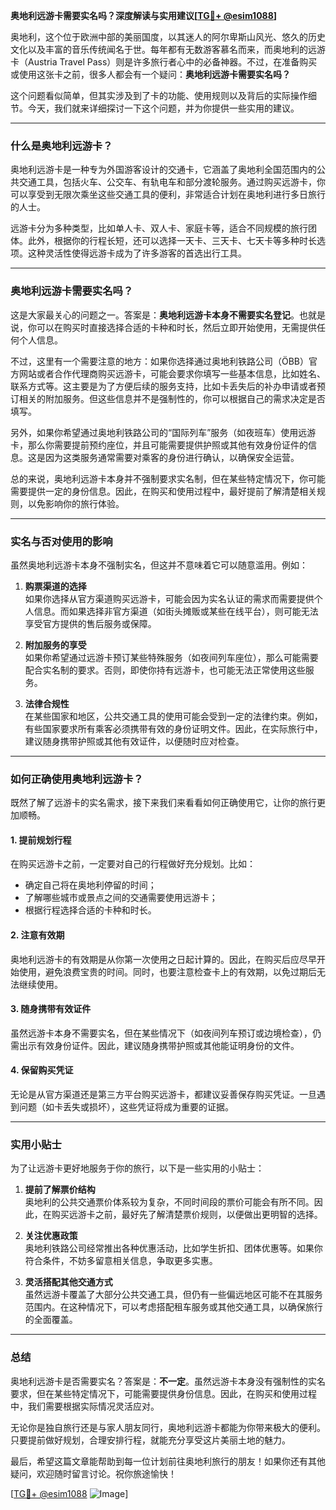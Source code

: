 **奥地利远游卡需要实名吗？深度解读与实用建议[[TG💪+ @esim1088](https://t.me/s/esim1088)]**

奥地利，这个位于欧洲中部的美丽国度，以其迷人的阿尔卑斯山风光、悠久的历史文化以及丰富的音乐传统闻名于世。每年都有无数游客慕名而来，而奥地利的远游卡（Austria Travel Pass）则是许多旅行者心中的必备神器。不过，在准备购买或使用这张卡之前，很多人都会有一个疑问：**奥地利远游卡需要实名吗？**

这个问题看似简单，但其实涉及到了卡的功能、使用规则以及背后的实际操作细节。今天，我们就来详细探讨一下这个问题，并为你提供一些实用的建议。

---

### 什么是奥地利远游卡？

奥地利远游卡是一种专为外国游客设计的交通卡，它涵盖了奥地利全国范围内的公共交通工具，包括火车、公交车、有轨电车和部分渡轮服务。通过购买远游卡，你可以享受到无限次乘坐这些交通工具的便利，非常适合计划在奥地利进行多日旅行的人士。

远游卡分为多种类型，比如单人卡、双人卡、家庭卡等，适合不同规模的旅行团体。此外，根据你的行程长短，还可以选择一天卡、三天卡、七天卡等多种时长选项。这种灵活性使得远游卡成为了许多游客的首选出行工具。

---

### 奥地利远游卡需要实名吗？

这是大家最关心的问题之一。答案是：**奥地利远游卡本身不需要实名登记**。也就是说，你可以在购买时直接选择合适的卡种和时长，然后立即开始使用，无需提供任何个人信息。

不过，这里有一个需要注意的地方：如果你选择通过奥地利铁路公司（ÖBB）官方网站或者合作代理商购买远游卡，可能会要求你填写一些基本信息，比如姓名、联系方式等。这主要是为了方便后续的服务支持，比如卡丢失后的补办申请或者预订相关的附加服务。但这些信息并不是强制性的，你可以根据自己的需求决定是否填写。

另外，如果你希望通过奥地利铁路公司的“国际列车”服务（如夜班车）使用远游卡，那么你需要提前预约座位，并且可能需要提供护照或其他有效身份证件的信息。这是因为这类服务通常需要对乘客的身份进行确认，以确保安全运营。

总的来说，奥地利远游卡本身并不强制要求实名制，但在某些特定情况下，你可能需要提供一定的身份信息。因此，在购买和使用过程中，最好提前了解清楚相关规则，以免影响你的旅行体验。

---

### 实名与否对使用的影响

虽然奥地利远游卡本身不强制实名，但这并不意味着它可以随意滥用。例如：

1. **购票渠道的选择**  
   如果你选择从官方渠道购买远游卡，可能会因为实名认证的需求而需要提供个人信息。而如果选择非官方渠道（如街头摊贩或某些在线平台），则可能无法享受官方提供的售后服务或保障。

2. **附加服务的享受**  
   如果你希望通过远游卡预订某些特殊服务（如夜间列车座位），那么可能需要配合实名制的要求。否则，即使你持有远游卡，也可能无法正常使用这些服务。

3. **法律合规性**  
   在某些国家和地区，公共交通工具的使用可能会受到一定的法律约束。例如，有些国家要求所有乘客必须携带有效的身份证明文件。因此，在实际旅行中，建议随身携带护照或其他有效证件，以便随时应对检查。

---

### 如何正确使用奥地利远游卡？

既然了解了远游卡的实名需求，接下来我们来看看如何正确使用它，让你的旅行更加顺畅。

#### 1. 提前规划行程
在购买远游卡之前，一定要对自己的行程做好充分规划。比如：
- 确定自己将在奥地利停留的时间；
- 了解哪些城市或景点之间的交通需要使用远游卡；
- 根据行程选择合适的卡种和时长。

#### 2. 注意有效期
奥地利远游卡的有效期是从你第一次使用之日起计算的。因此，在购买后应尽早开始使用，避免浪费宝贵的时间。同时，也要注意检查卡上的有效期，以免过期后无法继续使用。

#### 3. 随身携带有效证件
虽然远游卡本身不需要实名，但在某些情况下（如夜间列车预订或边境检查），仍需出示有效身份证件。因此，建议随身携带护照或其他能证明身份的文件。

#### 4. 保留购买凭证
无论是从官方渠道还是第三方平台购买远游卡，都建议妥善保存购买凭证。一旦遇到问题（如卡丢失或损坏），这些凭证将成为重要的证据。

---

### 实用小贴士

为了让远游卡更好地服务于你的旅行，以下是一些实用的小贴士：

1. **提前了解票价结构**  
   奥地利的公共交通票价体系较为复杂，不同时间段的票价可能会有所不同。因此，在购买远游卡之前，最好先了解清楚票价规则，以便做出更明智的选择。

2. **关注优惠政策**  
   奥地利铁路公司经常推出各种优惠活动，比如学生折扣、团体优惠等。如果你符合条件，不妨多留意相关信息，争取更多实惠。

3. **灵活搭配其他交通方式**  
   虽然远游卡覆盖了大部分公共交通工具，但仍有一些偏远地区可能不在其服务范围内。在这种情况下，可以考虑搭配租车服务或其他交通工具，以确保旅行的全面覆盖。

---

### 总结

奥地利远游卡是否需要实名？答案是：**不一定**。虽然远游卡本身没有强制性的实名要求，但在某些特定情况下，可能需要提供身份信息。因此，在购买和使用过程中，我们需要根据实际情况灵活应对。

无论你是独自旅行还是与家人朋友同行，奥地利远游卡都能为你带来极大的便利。只要提前做好规划，合理安排行程，就能充分享受这片美丽土地的魅力。

最后，希望这篇文章能帮助到每一位计划前往奥地利旅行的朋友！如果你还有其他疑问，欢迎随时留言讨论。祝你旅途愉快！

[[TG💪+ @esim1088](https://t.me/s/esim1088) ![Image](https://i.postimg.cc/4NQfJmqS/Snipaste-2025-05-13-00-14-12.png)]